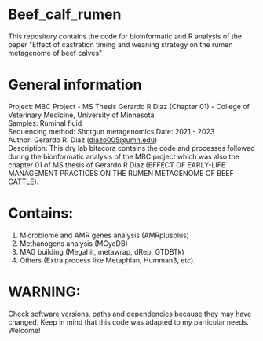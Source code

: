 # Beef_calf_rumen
This repository contains the code for bioinformatic and R analysis of the paper "Effect of castration timing and weaning strategy on the rumen metagenome of beef calves"

# General information
Project: MBC Project - MS Thesis Gerardo R Diaz (Chapter 01) - College of Veterinary Medicine, University of Minnesota 				
Samples: Ruminal fluid											
Sequencing method: Shotgun metagenomics 
Date: 2021 - 2023 												
Author: Gerardo R. Diaz (diazo005@umn.edu)						
Description: This dry lab bitacora contains the code and processes followed during the bionformatic analysis of the MBC project which was also the chapter 01 of MS thesis of Gerardo R Diaz (EFFECT OF EARLY-LIFE MANAGEMENT PRACTICES ON THE RUMEN METAGENOME OF BEEF	CATTLE).				

# Contains:														
1. Microbiome and AMR genes analysis (AMRplusplus)				
2. Methanogens analysis (MCycDB)									
3. MAG building (Megahit, metawrap, dRep, GTDBTk)				
4. Others (Extra process like Metaphlan, Humman3, etc)			

# WARNING: 
Check software versions, paths and dependencies because they may have changed. Keep in mind that this code was adapted to my particular needs.				
Welcome!															
